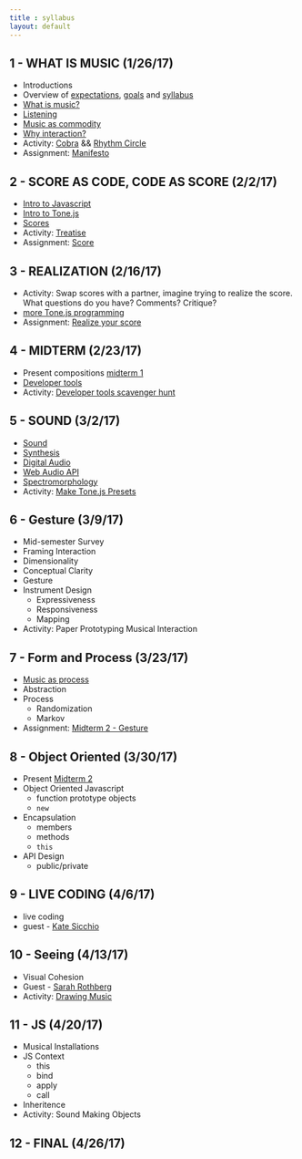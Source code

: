 ```yaml
---
title : syllabus
layout: default
---
```


## 1 - WHAT IS MUSIC (1/26/17)

* Introductions
* Overview of [expectations]({{site.baseurl}}/expectations), [goals]({{site.baseurl}}/goals) and [syllabus]({{site.baseurl}}/syllabus)
* [What is music?]({{site.baseurl}}/module/what_is_music)
* [Listening]({{site.baseurl}}/module/listening)
* [Music as commodity]({{site.baseurl}}/module/commodity)
* [Why interaction?]({{site.baseurl}}/module/why_interaction)
* Activity: [Cobra]({{site.baseurl}}/activity/cobra) && [Rhythm Circle]({{site.baseurl}}/activity/rhythm_circle)
* Assignment: [Manifesto]({{site.baseurl}}/assignment/manifesto)


## 2 - SCORE AS CODE, CODE AS SCORE (2/2/17)

* [Intro to Javascript]({{site.baseurl}}/module/intro_to_javascript)
* [Intro to Tone.js]({{site.baseurl}}/module/intro_to_tone)
* [Scores]({{site.baseurl}}/module/scores)
* Activity: [Treatise]({{site.baseurl}}/activity/treatise)
* Assignment: [Score]({{site.baseurl}}/assignment/score)

## 3 - REALIZATION (2/16/17)

* Activity: Swap scores with a partner, imagine trying to realize the score. What questions do you have? Comments? Critique?
* [more Tone.js programming]({{site.baseurl}}/module/tone_2)
* Assignment: [Realize your score]({{site.baseurl}}/assignment/midterm_1)

## 4 - MIDTERM (2/23/17)

* Present compositions [midterm 1]({{site.baseurl}}/assignment/midterm_1)
* [Developer tools]({{site.baseurl}}/module/developer_tools)
* Activity: [Developer tools scavenger hunt]({{site.baseurl}}/activity/debugging.html)

## 5 - SOUND (3/2/17)

* [Sound]({{site.baseurl}}/module/sound)
* [Synthesis]({{site.baseurl}}/module/synthesis)
* [Digital Audio]({{site.baseurl}}/module/digital_audio)
* [Web Audio API]({{site.baseurl}}/module/web_audio)
* [Spectromorphology]({{site.baseurl}}/module/spectromorphology)
* Activity: [Make Tone.js Presets]({{site.baseurl}}/activity/presets)

## 6 - Gesture (3/9/17)

* Mid-semester Survey
* Framing Interaction
* Dimensionality
* Conceptual Clarity
* Gesture
* Instrument Design
	* Expressiveness
	* Responsiveness
	* Mapping
* Activity: Paper Prototyping Musical Interaction

## 7 - Form and Process (3/23/17)

* [Music as process]({{site.baseurl}}/module/process_music)
* Abstraction
* Process
	* Randomization
	* Markov
* Assignment: [Midterm 2 - Gesture]({{site.baseurl}}/assignment/midterm_2)

## 8 - Object Oriented (3/30/17)

* Present [Midterm 2]({{site.baseurl}}/assignment/midterm_2)
* Object Oriented Javascript
	* function prototype objects
	* `new`
* Encapsulation
	* members
	* methods
	* `this`
* API Design
	* public/private

## 9 - LIVE CODING (4/6/17)

* live coding
* guest - [Kate Sicchio](http://blog.sicchio.com/)	

## 10 - Seeing (4/13/17)

* Visual Cohesion
* Guest - [Sarah Rothberg](http://sarahrothberg.com/)
* Activity: [Drawing Music]({{site.baseurl}}/activity/drawing_music)

## 11 - JS (4/20/17)

* Musical Installations
* JS Context
	* this
	* bind
	* apply
	* call
* Inheritence
* Activity: Sound Making Objects

## 12 - FINAL (4/26/17)

